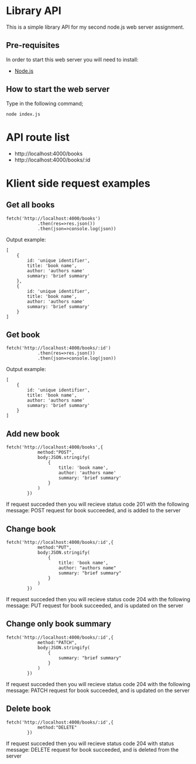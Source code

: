 # Library API

This is a simple library API for my second node.js web server assignment.

## Pre-requisites

In order to start this web server you will need to install:

- [Node.js](https://nodejs.org/en/)

## How to start the web server

Type in the following command;

```
node index.js
```

# API route list

- http://localhost:4000/books
- http://localhost:4000/books/:id

# Klient side request examples

## Get all books

```
fetch('http://localhost:4000/books')
            .then(res=>res.json())
            .then(json=>console.log(json))
```

Output example:

```
[
    {
        id: 'unique identifier',
        title: 'book name',
        author: 'authors name'
        summary: 'brief summary'
    },
    {
        id: 'unique identifier',
        title: 'book name',
        author: 'authors name'
        summary: 'brief summary'
    }
]
```

## Get book

```
fetch('http://localhost:4000/books/:id')
            .then(res=>res.json())
            .then(json=>console.log(json))
```

Output example:

```
[
    {
        id: 'unique identifier',
        title: 'book name',
        author: 'authors name'
        summary: 'brief summary'
    }
]
```

## Add new book

```
fetch('http://localhost:4000/books',{
            method:"POST",
            body:JSON.stringify(
                {
                    title: 'book name',
                    author: 'authors name'
                    summary: 'brief summary'
                }
            )
        })
```

If request succeded then you will recieve status code 201 with the following message: POST request for book succeeded, and is added to the server

## Change book

```
fetch('http://localhost:4000/books/:id',{
            method:"PUT",
            body:JSON.stringify(
                {
                    title: 'book name',
                    author: "authors name"
                    summary: "brief summary"
                }
            )
        })
```

If request succeded then you will recieve status code 204 with the following message: PUT request for book succeeded, and is updated on the server

## Change only book summary

```
fetch('http://localhost:4000/books/:id',{
            method:"PATCH",
            body:JSON.stringify(
                {
                    summary: "brief summary"
                }
            )
        })
```

If request succeded then you will recieve status code 204 with the following message: PATCH request for book succeeded, and is updated on the server

## Delete book

```
fetch('http://localhost:4000/books/:id',{
            method:"DELETE"
        })
```

If request succeded then you will recieve status code 204 with status message: DELETE request for book succeeded, and is deleted from the server
